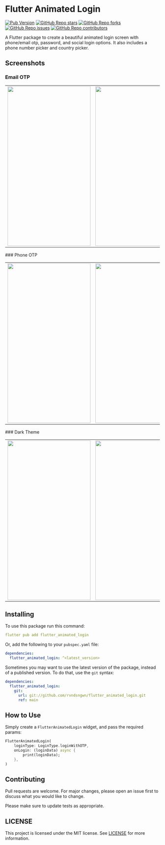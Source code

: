 # Flutter Animated Login

[![Pub Version](https://img.shields.io/pub/v/flutter_animated_login?color=blue&style=plastic)](https://pub.dev/packages/flutter_animated_login)
[![GitHub Repo stars](https://img.shields.io/github/stars/rvndsngwn/flutter_animated_login?color=gold&style=plastic)](https://github.com/rvndsngwn/flutter_animated_login/stargazers)
[![GitHub Repo forks](https://img.shields.io/github/forks/rvndsngwn/flutter_animated_login?color=slateblue&style=plastic)](https://github.com/rvndsngwn/flutter_animated_login/fork)
[![GitHub Repo issues](https://img.shields.io/github/issues/rvndsngwn/flutter_animated_login?color=coral&style=plastic)](https://github.com/rvndsngwn/flutter_animated_login/issues)
[![GitHub Repo contributors](https://img.shields.io/github/contributors/rvndsngwn/flutter_animated_login?color=green&style=plastic)](https://github.com/rvndsngwn/flutter_animated_login/graphs/contributors)

A Flutter package to create a beautiful animated login screen with phone/email otp, password, and social login options. It also includes a phone number picker and country picker.

## Screenshots

### Email OTP

<table>
<td><img src="https://raw.githubusercontent.com/rvndsngwn/flutter_animated_login/master/image-1.png" width=270 height=520 alt=""></td>
<td><img src="https://raw.githubusercontent.com/rvndsngwn/flutter_animated_login/master/image-2.png" width=270 height=520 alt=""></td>
</tr>
</table>
### Phone OTP
<table>
<td><img src="https://raw.githubusercontent.com/rvndsngwn/flutter_animated_login/master/image-3.png" width=270 height=520 alt=""></td>
<td><img src="https://raw.githubusercontent.com/rvndsngwn/flutter_animated_login/master/image-4.png" width=270 height=520 alt=""></td>
</tr>
</table>
### Dark Theme
<table>
<td><img src="https://raw.githubusercontent.com/rvndsngwn/flutter_animated_login/master/image-5.png" width=270 height=520 alt=""></td>
<td><img src="https://raw.githubusercontent.com/rvndsngwn/flutter_animated_login/master/image-6.png" width=270 height=520 alt=""></td>
</tr>
</table>

## Installing

To use this package run this command:

```yaml
flutter pub add flutter_animated_login
```

Or, add the following to your `pubspec.yaml` file:

```yaml
dependencies:
  flutter_animated_login: ^<latest_version>
```

Sometimes you may want to use the latest version of the package, instead of a published version. To do that, use the `git` syntax:

```yaml
dependencies:
  flutter_animated_login:
    git:
      url: git://github.com/rvndsngwn/flutter_animated_login.git
      ref: main
```

## How to Use

Simply create a `FlutterAnimatedLogin` widget, and pass the required params:

```dart
FlutterAnimatedLogin(
    loginType: LoginType.loginWithOTP,
    onLogin: (loginData) async {
        print(loginData);
    },
)
```

## Contributing

Pull requests are welcome. For major changes, please open an issue first to discuss what you would like to change.

Please make sure to update tests as appropriate.

## LICENSE

This project is licensed under the MIT license. See [LICENSE](LICENSE) for more information.
